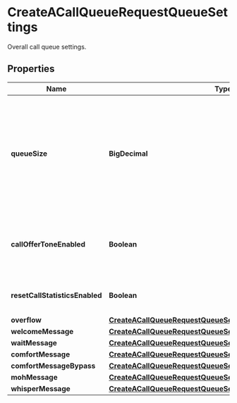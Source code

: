 <!--  Copyright 2025 Cisco Systems Inc.

Permission is hereby granted, free of charge, to any person obtaining a copy
of this software and associated documentation files (the "Software"), to deal
in the Software without restriction, including without limitation the rights
to use, copy, modify, merge, publish, distribute, sublicense, and/or sell
copies of the Software, and to permit persons to whom the Software is
furnished to do so, subject to the following conditions:

The above copyright notice and this permission notice shall be included in
all copies or substantial portions of the Software.

THE SOFTWARE IS PROVIDED "AS IS", WITHOUT WARRANTY OF ANY KIND, EXPRESS OR
IMPLIED, INCLUDING BUT NOT LIMITED TO THE WARRANTIES OF MERCHANTABILITY,
FITNESS FOR A PARTICULAR PURPOSE AND NONINFRINGEMENT. IN NO EVENT SHALL THE
AUTHORS OR COPYRIGHT HOLDERS BE LIABLE FOR ANY CLAIM, DAMAGES OR OTHER
LIABILITY, WHETHER IN AN ACTION OF CONTRACT, TORT OR OTHERWISE, ARISING FROM,
OUT OF OR IN CONNECTION WITH THE SOFTWARE OR THE USE OR OTHER DEALINGS IN
THE SOFTWARE.-->


# CreateACallQueueRequestQueueSettings

Overall call queue settings.

## Properties

| Name | Type | Description | Notes |
|------------ | ------------- | ------------- | -------------|
|**queueSize** | **BigDecimal** | The maximum number of calls for this call queue. Once this number is reached, the &#x60;overflow&#x60; settings are triggered. |  |
|**callOfferToneEnabled** | **Boolean** | Play ringing tone to callers when their call is set to an available agent. |  [optional] |
|**resetCallStatisticsEnabled** | **Boolean** | Reset caller statistics upon queue entry. |  [optional] |
|**overflow** | [**CreateACallQueueRequestQueueSettingsOverflow**](CreateACallQueueRequestQueueSettingsOverflow.md) |  |  |
|**welcomeMessage** | [**CreateACallQueueRequestQueueSettingsWelcomeMessage**](CreateACallQueueRequestQueueSettingsWelcomeMessage.md) |  |  [optional] |
|**waitMessage** | [**CreateACallQueueRequestQueueSettingsWaitMessage**](CreateACallQueueRequestQueueSettingsWaitMessage.md) |  |  [optional] |
|**comfortMessage** | [**CreateACallQueueRequestQueueSettingsComfortMessage**](CreateACallQueueRequestQueueSettingsComfortMessage.md) |  |  [optional] |
|**comfortMessageBypass** | [**CreateACallQueueRequestQueueSettingsComfortMessageBypass**](CreateACallQueueRequestQueueSettingsComfortMessageBypass.md) |  |  [optional] |
|**mohMessage** | [**CreateACallQueueRequestQueueSettingsMohMessage**](CreateACallQueueRequestQueueSettingsMohMessage.md) |  |  [optional] |
|**whisperMessage** | [**CreateACallQueueRequestQueueSettingsWhisperMessage**](CreateACallQueueRequestQueueSettingsWhisperMessage.md) |  |  [optional] |



